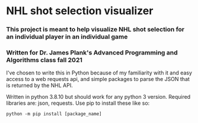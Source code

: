 # NHL shot selection visualizer
### This project is meant to help visualize NHL shot selection for an individual player in an individual game
### Written for Dr. James Plank's Advanced Programming and Algorithms class fall 2021

I've chosen to write this in Python because of my familiarity with it and easy access to a web requests api, and simple packages to parse the JSON that is returned by the NHL API.

Written in python 3.8.10 but should work for any python 3 version. Required libraries are: json, requests. Use pip to install these like so:

`python -m pip install [package_name]`
